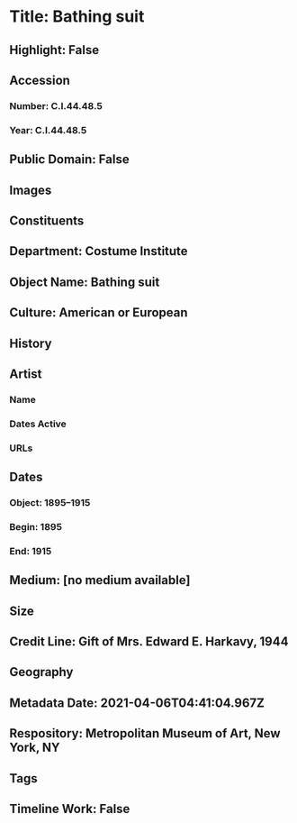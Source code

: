 # Title: Bathing suit
## Highlight: False
## Accession
### Number: C.I.44.48.5
### Year: C.I.44.48.5
## Public Domain: False
## Images
## Constituents
## Department: Costume Institute
## Object Name: Bathing suit
## Culture: American or European
## History
## Artist
### Name
### Dates Active
### URLs
## Dates
### Object: 1895–1915
### Begin: 1895
### End: 1915
## Medium: [no medium available]
## Size
## Credit Line: Gift of Mrs. Edward E. Harkavy, 1944
## Geography
## Metadata Date: 2021-04-06T04:41:04.967Z
## Respository: Metropolitan Museum of Art, New York, NY
## Tags
## Timeline Work: False
